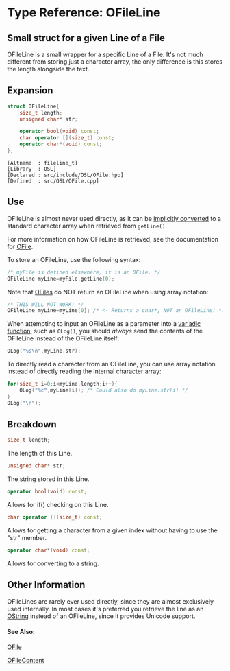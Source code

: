 # Type Reference: OFileLine
## Small struct for a given Line of a File
OFileLine is a small wrapper for a specific Line of a File.
It's not much different from storing just a character array, the only difference is this stores the length alongside the text.

## Expansion
```cpp
struct OFileLine{
	size_t length;
	unsigned char* str;

	operator bool(void) const;
	char operator [](size_t) const;
	operator char*(void) const;
};
```
```
[Altname  : fileline_t]
[Library  : OSL]
[Declared : src/include/OSL/OFile.hpp]
[Defined  : src/OSL/OFile.cpp]
```

## Use
OFileLine is almost never used directly, as it can be [implicitly converted](https://www.tutorialspoint.com/type-conversion-in-cplusplus) to a standard character array when retrieved from `getLine()`.

For more information on how OFileLine is retrieved, see the documentation for [OFile](https://github.com/RosettaHS/OrionAPI/blob/main/docs/Type%20Reference/OFile.md).

To store an OFileLine, use the following syntax:
```cpp
/* myFile is defined elsewhere, it is an OFile. */
OFileLine myLine=myFile.getLine(0);
```
Note that [OFiles](https://github.com/RosettaHS/OrionAPI/blob/main/docs/Type%20Reference/OFile.md) do NOT return an OFileLine when using array notation:
```cpp
/* THIS WILL NOT WORK! */
OFileLine myLine=myLine[0]; /* <- Returns a char*, NOT an OFileLine! */
```
When attempting to input an OFileLine as a parameter into a [variadic function](https://en.wikipedia.org/wiki/Variadic_function), such as `OLog()`,
you should *always* send the contents of the OFileLine instead of the OFileLine itself:
```cpp
OLog("%s\n",myLine.str);
```

To directly read a character from an OFileLine, you can use array notation instead of directly reading the internal character array:
```cpp
for(size_t i=0;i<myLine.length;i++){
	OLog("%c",myLine[i]); /* Could also do myLine.str[i] */
}
OLog("\n");
```

## Breakdown
```cpp
size_t length;
```
The length of this Line.
```cpp
unsigned char* str;
```
The string stored in this Line.
```cpp
operator bool(void) const;
```
Allows for if() checking on this Line.
```cpp
char operator [](size_t) const;
```
Allows for getting a character from a given index without having to use the "str" member.
```cpp
operator char*(void) const;
```
Allows for converting to a string.

## Other Information
OFileLines are rarely ever used directly, since they are almost exclusively used internally.
In most cases it's preferred you retrieve the line as an [OString](https://github.com/RosettaHS/OrionAPI/blob/main/docs/Type%20Reference/OString.md)
instead of an OFileLine, since it provides Unicode support.

#### See Also:
[OFile](https://github.com/RosettaHS/OrionAPI/blob/main/docs/Type%20Reference/OFile.md)

[OFileContent](https://github.com/RosettaHS/OrionAPI/blob/main/docs/Type%20Reference/OFileContent.md)